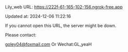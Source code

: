 Lily_web URL: https://222f-61-165-102-156.ngrok-free.app

Updated at: 2024-12-06 11:22:16

If you cannot open this URL, the server might be down.

Please contact: 

goley04@foxmail.com Or Wechat:GL_yeaH